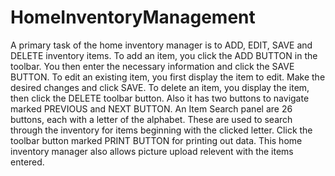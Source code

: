 # HomeInventoryManagement

A primary task of the home inventory manager is to ADD, EDIT, SAVE and DELETE inventory items. 
To add an item, you click the ADD BUTTON in the toolbar. 
You then enter the necessary information and click the SAVE BUTTON. 
To edit an existing item, you first display the item to edit. Make the desired changes and click SAVE. 
To delete an item, you display the item, then click the DELETE toolbar button.
Also it has two buttons to navigate marked PREVIOUS and NEXT BUTTON.
An Item Search panel are 26 buttons, each with a letter of the alphabet. These are used to search through the inventory for items beginning with the clicked letter.
Click the toolbar button marked PRINT BUTTON for printing out data.
This home inventory manager also allows picture upload relevent with the items entered.
